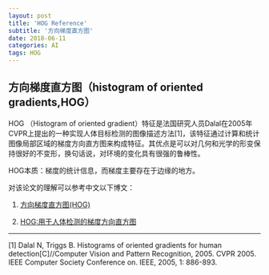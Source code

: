 ```yaml
---
layout: post
title: 'HOG Reference'
subtitle: '方向梯度直方图'
date: 2018-06-11
categories: AI
tags: HOG 
---
```


## 方向梯度直方图（histogram of oriented gradients,HOG）
HOG （Histogram of oriented gradient）特征是法国研究人员Dalal在2005年CVPR上提出的一种实现人体目标检测的图像描述方法[1]，该特征通过计算和统计图像局部区域的梯度方向直方图来构成特征。其优点是可以对几何和光学的形变保持很好的不变形，换句话说，对环境的变化具有很强的鲁棒性。

HOG本质：梯度的统计信息，而梯度主要存在于边缘的地方。

对该论文的理解可以参考中文以下博文：
1. [方向梯度直方图(HOG)](https://www.jianshu.com/p/6f69c751e9e7)

2. [HOG:用于人体检测的梯度方向直方图](https://blog.csdn.net/cp32212116/article/details/39104617)

***
[1] Dalal N, Triggs B. Histograms of oriented gradients for human detection[C]//Computer Vision and Pattern Recognition, 2005. CVPR 2005. IEEE Computer Society Conference on. IEEE, 2005, 1: 886-893.